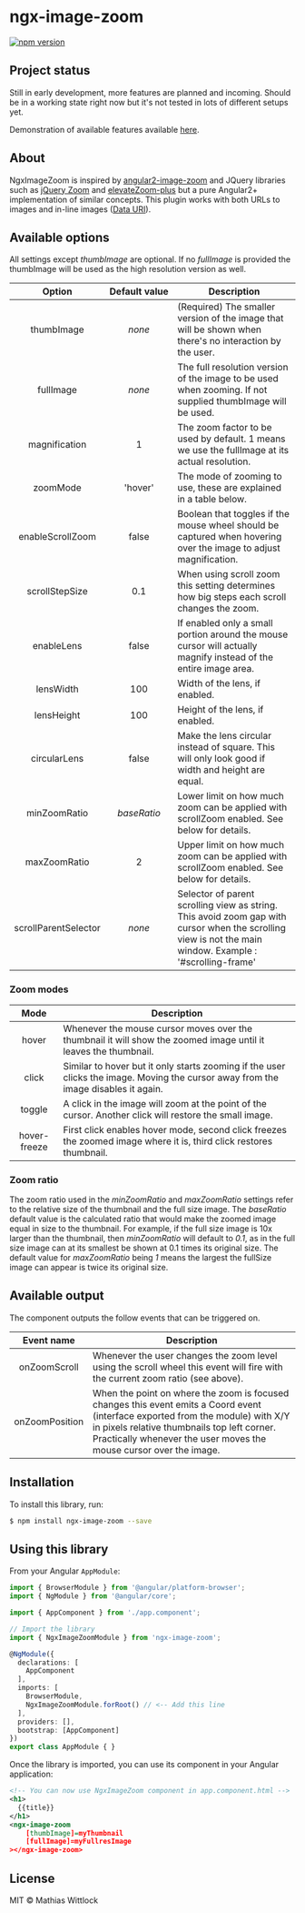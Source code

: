 # ngx-image-zoom

[![npm version](http://img.shields.io/npm/v/ngx-image-zoom.svg)](https://npmjs.org/package/ngx-image-zoom)

## Project status

Still in early development, more features are planned and incoming. Should be in a working 
state right now but it's not tested in lots of different setups yet.

Demonstration of available features available [here](https://wittlock.github.io/ngx-image-zoom/).

## About

NgxImageZoom is inspired by [angular2-image-zoom](https://github.com/brtnshrdr/angular2-image-zoom) and 
JQuery libraries such as [jQuery Zoom](http://www.jacklmoore.com/zoom/) and
[elevateZoom-plus](http://igorlino.github.io/elevatezoom-plus/) but a pure Angular2+ implementation of
similar concepts. This plugin works with both URLs to images and in-line images
([Data URI](https://en.wikipedia.org/wiki/Data_URI_scheme)).

## Available options

All settings except *thumbImage* are optional. If no *fullImage* is provided the thumbImage will be
used as the high resolution version as well.

Option | Default&#160;value | Description
:---:|:---:|---
thumbImage | *none* | (Required) The smaller version of the image that will be shown when there's no interaction by the user.
fullImage | *none* | The full resolution version of the image to be used when zooming. If not supplied thumbImage will be used.
magnification | 1 | The zoom factor to be used by default. 1 means we use the fullImage at its actual resolution.
zoomMode | 'hover' | The mode of zooming to use, these are explained in a table below.
enableScrollZoom | false | Boolean that toggles if the mouse wheel should be captured when hovering over the image to adjust magnification.
scrollStepSize | 0.1 | When using scroll zoom this setting determines how big steps each scroll changes the zoom. 
enableLens | false | If enabled only a small portion around the mouse cursor will actually magnify instead of the entire image area.
lensWidth | 100 | Width of the lens, if enabled.
lensHeight | 100 | Height of the lens, if enabled.
circularLens | false | Make the lens circular instead of square. This will only look good if width and height are equal.
minZoomRatio | *baseRatio* | Lower limit on how much zoom can be applied with scrollZoom enabled. See below for details.
maxZoomRatio | 2 | Upper limit on how much zoom can be applied with scrollZoom enabled. See below for details.
scrollParentSelector | *none* | Selector of parent scrolling view as string. This avoid zoom gap with cursor when the scrolling view is not the main window. Example : '#scrolling-frame'

### Zoom modes
Mode | Description
:---:|---
hover | Whenever the mouse cursor moves over the thumbnail it will show the zoomed image until it leaves the thumbnail.
click | Similar to hover but it only starts zooming if the user clicks the image. Moving the cursor away from the image disables it again.
toggle | A click in the image will zoom at the point of the cursor. Another click will restore the small image.
hover-freeze | First click enables hover mode, second click freezes the zoomed image where it is, third click restores thumbnail.

### Zoom ratio
The zoom ratio used in the *minZoomRatio* and *maxZoomRatio* settings refer to the relative size of the thumbnail
and the full size image. The *baseRatio* default value is the calculated ratio that would make the zoomed image equal
in size to the thumbnail. For example, if the full size image is 10x larger than the thumbnail, then *minZoomRatio* will
default to *0.1*, as in the full size image can at its smallest be shown at 0.1 times its original size. The default
value for *maxZoomRatio* being *1* means the largest the fullSize image can appear is twice its original size. 

## Available output

The component outputs the follow events that can be triggered on.

Event&#160;name | Description
:---:|---
onZoomScroll | Whenever the user changes the zoom level using the scroll wheel this event will fire with the current zoom ratio (see above).
onZoomPosition | When the point on where the zoom is focused changes this event emits a Coord event (interface exported from the module) with X/Y in pixels relative thumbnails top left corner. Practically whenever the user moves the mouse cursor over the image.

## Installation

To install this library, run:

```bash
$ npm install ngx-image-zoom --save
```

## Using this library

From your Angular `AppModule`:

```typescript
import { BrowserModule } from '@angular/platform-browser';
import { NgModule } from '@angular/core';

import { AppComponent } from './app.component';

// Import the library
import { NgxImageZoomModule } from 'ngx-image-zoom';

@NgModule({
  declarations: [
    AppComponent
  ],
  imports: [
    BrowserModule,
    NgxImageZoomModule.forRoot() // <-- Add this line
  ],
  providers: [],
  bootstrap: [AppComponent]
})
export class AppModule { }
```

Once the library is imported, you can use its component in your Angular application:

```xml
<!-- You can now use NgxImageZoom component in app.component.html -->
<h1>
  {{title}}
</h1>
<ngx-image-zoom
    [thumbImage]=myThumbnail
    [fullImage]=myFullresImage
></ngx-image-zoom>
```

## License

MIT © Mathias Wittlock
